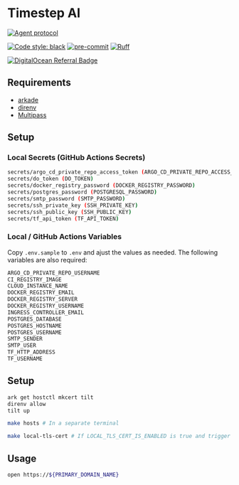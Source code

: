 # Timestep AI

[![Agent protocol](https://github.com/mjschock/timestep/actions/workflows/deploy.yml/badge.svg)](https://agentprotocol.ai/compliance)

[![Code style: black](https://img.shields.io/badge/code%20style-black-000000.svg)](https://github.com/psf/black)
[![pre-commit](https://img.shields.io/badge/pre--commit-enabled-brightgreen?logo=pre-commit)](https://github.com/pre-commit/pre-commit)
[![Ruff](https://img.shields.io/endpoint?url=https://raw.githubusercontent.com/charliermarsh/ruff/main/assets/badge/v2.json)](https://github.com/astral-sh/ruff)

[![DigitalOcean Referral Badge](https://web-platforms.sfo2.cdn.digitaloceanspaces.com/WWW/Badge%201.svg)](https://www.digitalocean.com/?refcode=2184d1107783&utm_campaign=Referral_Invite&utm_medium=Referral_Program&utm_source=badge)

## Requirements

- [arkade](https://github.com/alexellis/arkade#getting-arkade)
- [direnv](https://direnv.net/)
- [Multipass](https://multipass.run/install)

## Setup

### Local Secrets (GitHub Actions Secrets)

```bash
secrets/argo_cd_private_repo_access_token (ARGO_CD_PRIVATE_REPO_ACCESS_TOKEN)
secrets/do_token (DO_TOKEN)
secrets/docker_registry_password (DOCKER_REGISTRY_PASSWORD)
secrets/postgres_password (POSTGRESQL_PASSWORD)
secrets/smtp_password (SMTP_PASSWORD)
secrets/ssh_private_key (SSH_PRIVATE_KEY)
secrets/ssh_public_key (SSH_PUBLIC_KEY)
secrets/tf_api_token (TF_API_TOKEN)
```

### Local / GitHub Actions Variables

Copy `.env.sample` to `.env` and ajust the values as needed. The following variables are also required:

```bash
ARGO_CD_PRIVATE_REPO_USERNAME
CI_REGISTRY_IMAGE
CLOUD_INSTANCE_NAME
DOCKER_REGISTRY_EMAIL
DOCKER_REGISTRY_SERVER
DOCKER_REGISTRY_USERNAME
INGRESS_CONTROLLER_EMAIL
POSTGRES_DATABASE
POSTGRES_HOSTNAME
POSTGRES_USERNAME
SMTP_SENDER
SMTP_USER
TF_HTTP_ADDRESS
TF_USERNAME
```

## Setup

```bash
ark get hostctl mkcert tilt
direnv allow
tilt up
```

```bash
make hosts # In a separate terminal
```

```bash
make local-tls-cert # If LOCAL_TLS_CERT_IS_ENABLED is true and trigger caddy update
```

## Usage

```bash
open https://${PRIMARY_DOMAIN_NAME}
```
